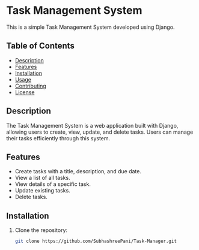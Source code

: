 # Task Management System

This is a simple Task Management System developed using Django.

## Table of Contents

- [Description](#description)
- [Features](#features)
- [Installation](#installation)
- [Usage](#usage)
- [Contributing](#contributing)
- [License](#license)

## Description

The Task Management System is a web application built with Django, allowing users to create, view, update, and delete tasks. Users can manage their tasks efficiently through this system.

## Features

- Create tasks with a title, description, and due date.
- View a list of all tasks.
- View details of a specific task.
- Update existing tasks.
- Delete tasks.

## Installation

1. Clone the repository:

   ```bash
   git clone https://github.com/SubhashreePani/Task-Manager.git

